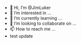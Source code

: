 - 👋 Hi, I’m @JimLuker
- 👀 I’m interested in ...
- 🌱 I’m currently learning ...
- 💞️ I’m looking to collaborate on ...
- 📫 How to reach me ...
- test update

<!---
JimLuker/JimLuker is a ✨ special ✨ repository because its `README.md` (this file) appears on your GitHub profile.
You can click the Preview link to take a look at your changes.
--->
